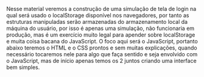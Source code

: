Nesse material veremos a construção de uma simulação de tela de login na qual será usado o localStorage disponível
nos navegadores, por tanto as estruturas manipuladas serão armazenadas do armazenamento local da máquina do
usuário, por isso é apenas uma simulação, não funcionaria em produção, mas é um exercício muito legal para apender
sobre localStorage e muita coisa bacana do JavaScript.
O foco aqui será o JavaScript, portanto abaixo teremos o HTML e o CSS prontos e sem muitas explicações, quando
necessário tocaremos nele para algo que faça sentido e seja envolvido com o JavaScript, mas de início apenas temos os
2 juntos criando uma interface bem simples.